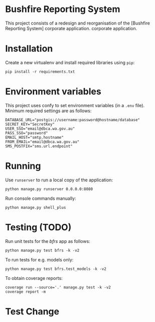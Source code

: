 # Bushfire Reporting System

This project consists of a redesign and reorganisation of the [Bushfire
Reporting System] corporate application.
corporate application.

# Installation

Create a new virtualenv and install required libraries using `pip`:

    pip install -r requirements.txt

# Environment variables

This project uses confy to set environment
variables (in a `.env` file). Minimum required settings are as follows:

    DATABASE_URL="postgis://username:password@hostname/database"
    SECRET_KEY="SecretKey"
    USER_SSO="email@dbca.wa.gov.au"
    PASS_SSO="password"
    EMAIL_HOST="smtp.hostname"
    FROM_EMAIL="email@dbca.wa.gov.au"
    SMS_POSTFIX="sms.url.endpoint"

# Running

Use `runserver` to run a local copy of the application:

    python manage.py runserver 0.0.0.0:8080

Run console commands manually:

    python manage.py shell_plus

# Testing (TODO)

Run unit tests for the *bfrs* app as follows:

    python manage.py test bfrs -k -v2

To run tests for e.g. models only:

    python manage.py test bfrs.test_models -k -v2

To obtain coverage reports:

    coverage run --source='.' manage.py test -k -v2
    coverage report -m


# Test  Change
